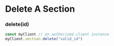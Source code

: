 # Delete A Section

### delete(id) <a href="delete" id="delete"></a>

```javascript
const myClient // an authorized client instance
myClient.section.delete("valid_id")
```
